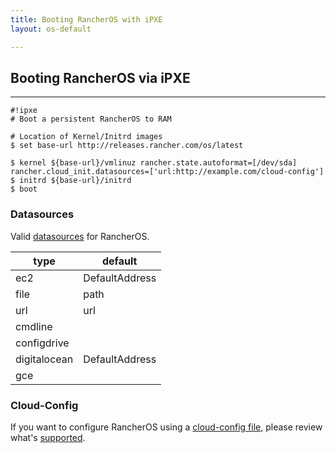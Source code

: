 ```yaml
---
title: Booting RancherOS with iPXE
layout: os-default

---
```

## Booting RancherOS via iPXE
----

```
#!ipxe
# Boot a persistent RancherOS to RAM

# Location of Kernel/Initrd images
$ set base-url http://releases.rancher.com/os/latest

$ kernel ${base-url}/vmlinuz rancher.state.autoformat=[/dev/sda] rancher.cloud_init.datasources=['url:http://example.com/cloud-config']
$ initrd ${base-url}/initrd
$ boot
```

### Datasources 
Valid [datasources](https://github.com/rancher/os/blob/3338c4ac63597940bcde7e6005f1cc09287062a2/cmd/cloudinit/cloudinit.go#L378) for RancherOS.

| type | default |  
|---|---|
| ec2 | DefaultAddress | 
| file | path |
| url | url |
| cmdline |  |
| configdrive |  |
| digitalocean | DefaultAddress |
| gce |  |

### Cloud-Config
 
If you want to configure RancherOS using a [cloud-config file]({{site.baseurl}}/os/cloud-config/), please review what's [supported]({{site.baseurl}}/os/cloud-config/#supported-cloud-config-directives).
